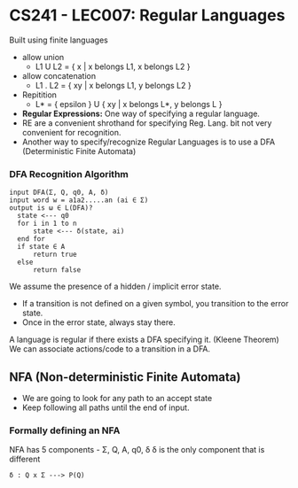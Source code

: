 # CS241 - LEC007: Regular Languages
Built using finite languages
- allow union
  - L1 U L2 = { x | x belongs L1, x belongs L2 }
- allow concatenation
  - L1 . L2 = { xy | x belongs L1, y belongs L2 }
- Repitition
  - L* = { epsilon } U { xy | x belongs L*, y belongs L }
- **Regular Expressions:** One way of specifying a regular language.
- RE are a convenient shrothand for specifying Reg. Lang. bit not very convenient for recognition.
- Another way to specify/recognize Regular Languages is to use a DFA (Deterministic Finite Automata)

### DFA Recognition Algorithm
```
input DFA(Σ, Q, q0, A, δ)
input word w = a1a2.....an (ai ∈ Σ)
output is ω ∈ L(DFA)?
  state <--- q0
  for i in 1 to n
      state <--- δ(state, ai)
  end for
  if state ∈ A
      return true
  else
      return false
```
We assume the presence of a hidden / implicit error state.
- If a transition is not defined on a given symbol, you transition to the error state.
- Once in the error state, always stay there.

A language is regular if there exists a DFA specifying it. (Kleene Theorem)
We can associate actions/code to a transition in a DFA.

## NFA (Non-deterministic Finite Automata)
- We are going to look for any path to an accept state
- Keep following all paths until the end of input.

### Formally defining an NFA
NFA has 5 components - Σ, Q, A, q0, δ
δ is the only component that is different
```
δ : Q x Σ ---> P(Q)
```
<!--stackedit_data:
eyJoaXN0b3J5IjpbLTIwNzI3MTU5MiwtMTExNjU1MTQ5NiwtMT
M5NDczNTExLC0xODcxMTYzNzM2LDEyODM0MjU5ODEsLTIwNDA3
NzU1NCwtMTgwMTkzOTc1N119
-->